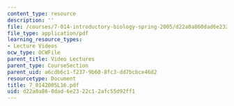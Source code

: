 ```yaml
---
content_type: resource
description: ''
file: /courses/7-014-introductory-biology-spring-2005/d22a0a860dad6e2322c12afc55d92ff1_7_0142005L16.pdf
file_type: application/pdf
learning_resource_types:
- Lecture Videos
ocw_type: OCWFile
parent_title: Video Lectures
parent_type: CourseSection
parent_uid: a6cdb6c1-f237-9b60-8fc3-dd7bcbce46d2
resourcetype: Document
title: 7_0142005L16.pdf
uid: d22a0a86-0dad-6e23-22c1-2afc55d92ff1
---
```

